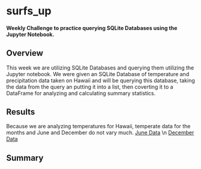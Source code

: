 # surfs_up

#### Weekly Challenge to practice querying SQLite Databases using the Jupyter Notebook.


## Overview
This week we are utilizing SQLite Databases and querying them utilizing the Jupyter notebook. We were given an SQLite Database of temperature and precipitation data taken on Hawaii and will be querying this database, taking the data from the query an putting it into a list, then coverting it to a DataFrame for analyzing and calculating summary statistics.




## Results

Because we are analyzing temperatures for Hawaii, temperate data for the months and June and December do not vary much.
[June Data](/resources/jun_summary.png) \n
[December Data](/resources/dec_summary.png)



## Summary

